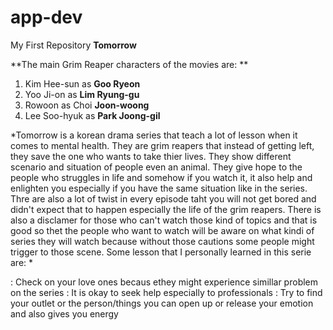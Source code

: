 # app-dev
My First Repository
**Tomorrow**

**The main Grim Reaper characters of the movies are: **
1. Kim Hee-sun as **Goo Ryeon**
2. Yoo Ji-on as **Lim Ryung-gu**
3. Rowoon as Choi **Joon-woong**
4. Lee Soo-hyuk as **Park Joong-gil**

*Tomorrow is a korean drama series that teach a lot of lesson when it comes to mental health. They are grim reapers that instead of getting left, they save the one who wants to take thier lives. They show different scenario and situation of people even an animal. They give hope to the people who struggles in life and somehow if you watch it, it also help and enlighten you especially if you have the same situation like in the series. Thre are also a lot of twist in every episode taht you will not get bored and didn't expect that to happen especially the life of the grim reapers. There is also a disclamer for those who can't watch those kind of topics and that is good so thet the people who want to watch will be aware on what kindi of series they will watch because without those cautions some people might trigger to those scene. Some lesson that I personally learned in this serie are:   *

: Check on your love ones becaus ethey might experience simillar problem on the series
:  It is okay to seek help especially to professionals
: Try to find your outlet or the person/things you can open up or release your emotion and also gives you energy

